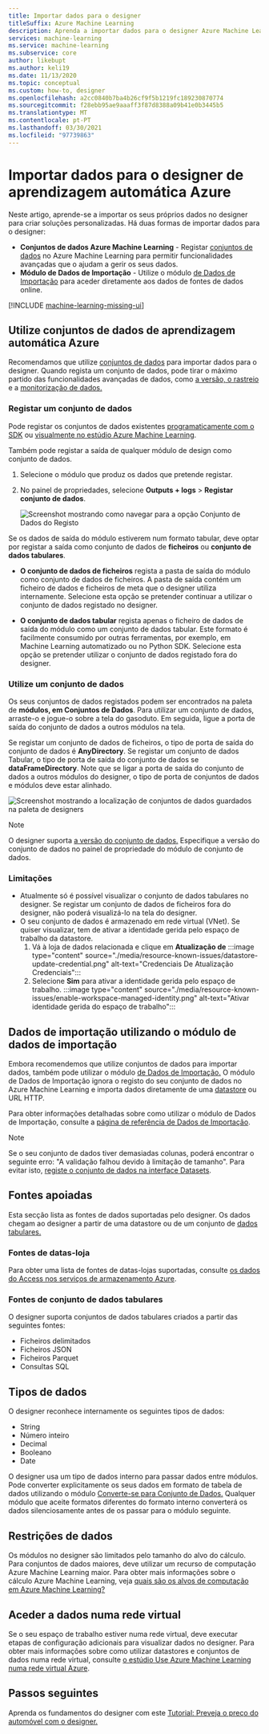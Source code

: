 ```yaml
---
title: Importar dados para o designer
titleSuffix: Azure Machine Learning
description: Aprenda a importar dados para o designer Azure Machine Learning utilizando conjuntos de dados de aprendizagem automática Azure e o módulo de dados de importação.
services: machine-learning
ms.service: machine-learning
ms.subservice: core
author: likebupt
ms.author: keli19
ms.date: 11/13/2020
ms.topic: conceptual
ms.custom: how-to, designer
ms.openlocfilehash: a2cc0840b7ba4b26cf9f5b1219fc189230870774
ms.sourcegitcommit: f28ebb95ae9aaaff3f87d8388a09b41e0b3445b5
ms.translationtype: MT
ms.contentlocale: pt-PT
ms.lasthandoff: 03/30/2021
ms.locfileid: "97739863"
---
```

# <a name="import-data-into-azure-machine-learning-designer"></a>Importar dados para o designer de aprendizagem automática Azure

Neste artigo, aprende-se a importar os seus próprios dados no designer para criar soluções personalizadas. Há duas formas de importar dados para o designer: 

* **Conjuntos de dados Azure Machine Learning** - Registar [conjuntos de dados](concept-data.md#datasets) no Azure Machine Learning para permitir funcionalidades avançadas que o ajudam a gerir os seus dados.
* **Módulo de Dados de Importação** - Utilize o módulo [de Dados de Importação](algorithm-module-reference/import-data.md) para aceder diretamente aos dados de fontes de dados online.

[!INCLUDE [machine-learning-missing-ui](../../includes/machine-learning-missing-ui.md)]

## <a name="use-azure-machine-learning-datasets"></a>Utilize conjuntos de dados de aprendizagem automática Azure

Recomendamos que utilize [conjuntos de dados](concept-data.md#datasets) para importar dados para o designer. Quando regista um conjunto de dados, pode tirar o máximo partido das funcionalidades avançadas de dados, como [a versão, o rastreio](how-to-version-track-datasets.md) e a [monitorização de dados.](how-to-monitor-datasets.md)

### <a name="register-a-dataset"></a>Registar um conjunto de dados

Pode registar os conjuntos de dados existentes [programaticamente com o SDK](how-to-create-register-datasets.md#datasets-sdk) ou [visualmente no estúdio Azure Machine Learning](how-to-connect-data-ui.md#create-datasets).

Também pode registar a saída de qualquer módulo de design como conjunto de dados.

1. Selecione o módulo que produz os dados que pretende registar.

1. No painel de propriedades, selecione **Outputs + logs**  >  **Registar conjunto de dados**.

    ![Screenshot mostrando como navegar para a opção Conjunto de Dados do Registo](media/how-to-designer-import-data/register-dataset-designer.png)

Se os dados de saída do módulo estiverem num formato tabular, deve optar por registar a saída como conjunto de dados de **ficheiros** ou **conjunto de dados tabulares**.

 - **O conjunto de dados de ficheiros** regista a pasta de saída do módulo como conjunto de dados de ficheiros. A pasta de saída contém um ficheiro de dados e ficheiros de meta que o designer utiliza internamente. Selecione esta opção se pretender continuar a utilizar o conjunto de dados registado no designer. 

 - **O conjunto de dados tabular** regista apenas o ficheiro de dados de saída do módulo como um conjunto de dados tabular. Este formato é facilmente consumido por outras ferramentas, por exemplo, em Machine Learning automatizado ou no Python SDK. Selecione esta opção se pretender utilizar o conjunto de dados registado fora do designer.  
 

### <a name="use-a-dataset"></a>Utilize um conjunto de dados

Os seus conjuntos de dados registados podem ser encontrados na paleta de **módulos, em Conjuntos de Dados**. Para utilizar um conjunto de dados, arraste-o e jogue-o sobre a tela do gasoduto. Em seguida, ligue a porta de saída do conjunto de dados a outros módulos na tela. 

Se registar um conjunto de dados de ficheiros, o tipo de porta de saída do conjunto de dados é **AnyDirectory**. Se registar um conjunto de dados Tabular, o tipo de porta de saída do conjunto de dados se **dataFrameDirectory**. Note que se ligar a porta de saída do conjunto de dados a outros módulos do designer, o tipo de porta de conjuntos de dados e módulos deve estar alinhado.

![Screenshot mostrando a localização de conjuntos de dados guardados na paleta de designers](media/how-to-designer-import-data/use-datasets-designer.png)


> [!NOTE]
> O designer suporta [a versão do conjunto de dados.](how-to-version-track-datasets.md) Especifique a versão do conjunto de dados no painel de propriedade do módulo de conjunto de dados.

### <a name="limitations"></a>Limitações 

- Atualmente só é possível visualizar o conjunto de dados tabulares no designer. Se registar um conjunto de dados de ficheiros fora do designer, não poderá visualizá-lo na tela do designer.
- O seu conjunto de dados é armazenado em rede virtual (VNet). Se quiser visualizar, tem de ativar a identidade gerida pelo espaço de trabalho da datastore.
    1. Vá à loja de dados relacionada e clique em **Atualização de** 
     :::image type="content" source="./media/resource-known-issues/datastore-update-credential.png" alt-text="Credenciais De Atualização Credenciais":::
    1. Selecione **Sim** para ativar a identidade gerida pelo espaço de trabalho.
    :::image type="content" source="./media/resource-known-issues/enable-workspace-managed-identity.png" alt-text="Ativar identidade gerida do espaço de trabalho":::

## <a name="import-data-using-the-import-data-module"></a>Dados de importação utilizando o módulo de dados de importação

Embora recomendemos que utilize conjuntos de dados para importar dados, também pode utilizar o módulo [de Dados de Importação.](algorithm-module-reference/import-data.md) O módulo de Dados de Importação ignora o registo do seu conjunto de dados no Azure Machine Learning e importa dados diretamente de uma [datastore](concept-data.md#datastores) ou URL HTTP.

Para obter informações detalhadas sobre como utilizar o módulo de Dados de Importação, consulte a [página de referência de Dados de Importação](algorithm-module-reference/import-data.md).

> [!NOTE]
> Se o seu conjunto de dados tiver demasiadas colunas, poderá encontrar o seguinte erro: "A validação falhou devido à limitação de tamanho". Para evitar isto, [registe o conjunto de dados na interface Datasets](how-to-connect-data-ui.md#create-datasets).

## <a name="supported-sources"></a>Fontes apoiadas

Esta secção lista as fontes de dados suportadas pelo designer. Os dados chegam ao designer a partir de uma datastore ou de um conjunto de [dados tabulares.](how-to-create-register-datasets.md#dataset-types)

### <a name="datastore-sources"></a>Fontes de datas-loja
Para obter uma lista de fontes de datas-lojas suportadas, consulte [os dados do Access nos serviços de armazenamento Azure](how-to-access-data.md#supported-data-storage-service-types).

### <a name="tabular-dataset-sources"></a>Fontes de conjunto de dados tabulares

O designer suporta conjuntos de dados tabulares criados a partir das seguintes fontes:
 * Ficheiros delimitados
 * Ficheiros JSON
 * Ficheiros Parquet
 * Consultas SQL

## <a name="data-types"></a>Tipos de dados

O designer reconhece internamente os seguintes tipos de dados:

* String
* Número inteiro
* Decimal
* Booleano
* Date

O designer usa um tipo de dados interno para passar dados entre módulos. Pode converter explicitamente os seus dados em formato de tabela de dados utilizando o módulo [Converte-se para Conjunto de Dados.](algorithm-module-reference/convert-to-dataset.md) Qualquer módulo que aceite formatos diferentes do formato interno converterá os dados silenciosamente antes de os passar para o módulo seguinte.

## <a name="data-constraints"></a>Restrições de dados

Os módulos no designer são limitados pelo tamanho do alvo do cálculo. Para conjuntos de dados maiores, deve utilizar um recurso de computação Azure Machine Learning maior. Para obter mais informações sobre o cálculo Azure Machine Learning, veja [quais são os alvos de computação em Azure Machine Learning?](concept-compute-target.md#azure-machine-learning-compute-managed)

## <a name="access-data-in-a-virtual-network"></a>Aceder a dados numa rede virtual

Se o seu espaço de trabalho estiver numa rede virtual, deve executar etapas de configuração adicionais para visualizar dados no designer. Para obter mais informações sobre como utilizar datastores e conjuntos de dados numa rede virtual, consulte [o estúdio Use Azure Machine Learning numa rede virtual Azure](how-to-enable-studio-virtual-network.md).

## <a name="next-steps"></a>Passos seguintes

Aprenda os fundamentos do designer com este [Tutorial: Preveja o preço do automóvel com o designer.](tutorial-designer-automobile-price-train-score.md)
